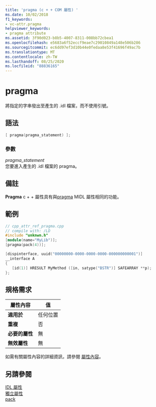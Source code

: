 ```yaml
---
title: 'pragma (c + + COM 屬性) '
ms.date: 10/02/2018
f1_keywords:
- vc-attr.pragma
helpviewer_keywords:
- pragma attribute
ms.assetid: 3f90d023-b8b5-4007-8311-008bb72cbea1
ms.openlocfilehash: e5683a6f52eccf9eae7c29010849a148e506b286
ms.sourcegitcommit: ec6dd97ef3d10b44e0fedaa8e53f41696f49ac7b
ms.translationtype: MT
ms.contentlocale: zh-TW
ms.lasthandoff: 08/25/2020
ms.locfileid: "88836165"
---
```

# <a name="pragma"></a>pragma

將指定的字串發出至產生的 .idl 檔案，而不使用引號。

## <a name="syntax"></a>語法

```cpp
[ pragma(pragma_statement) ];
```

### <a name="parameters"></a>參數

*pragma_statement*<br/>
您要進入產生的 .idl 檔案的 pragma。

## <a name="remarks"></a>備註

**Pragma** c + + 屬性具有與[pragma](/windows/win32/Midl/pragma) MIDL 屬性相同的功能。

## <a name="example"></a>範例

```cpp
// cpp_attr_ref_pragma.cpp
// compile with: /LD
#include "unknwn.h"
[module(name="MyLib")];
[pragma(pack(4))];

[dispinterface, uuid("00000000-0000-0000-0000-000000000001")]
__interface A
{
   [id(1)] HRESULT MyMethod ([in, satype("BSTR")] SAFEARRAY **p);
};
```

## <a name="requirements"></a>規格需求

| 屬性內容 | 值 |
|-|-|
|**適用於**|任何位置|
|**重複**|否|
|**必要的屬性**|無|
|**無效屬性**|無|

如需有關屬性內容的詳細資訊，請參閱 [屬性內容](cpp-attributes-com-net.md#contexts)。

## <a name="see-also"></a>另請參閱

[IDL 屬性](idl-attributes.md)<br/>
[獨立屬性](stand-alone-attributes.md)<br/>
[pack](../../preprocessor/pack.md)

